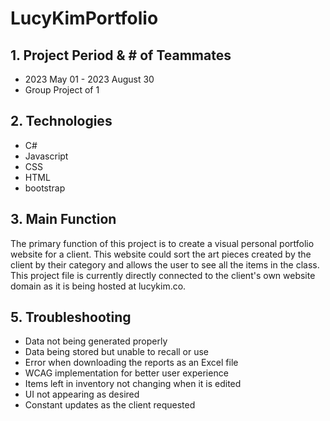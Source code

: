 # LucyKimPortfolio
## 1. Project Period & # of Teammates
- 2023 May 01 - 2023 August 30
- Group Project of 1
  
## 2. Technologies
- C#
- Javascript
- CSS
- HTML
- bootstrap
   
## 3. Main Function
The primary function of this project is to create a visual personal portfolio website for a client. This website could sort the art pieces created by the client by their category and allows the user to see all the items in the class. This project file is currently directly connected to the client's own website domain as it is being hosted at lucykim.co.
   
## 5. Troubleshooting
- Data not being generated properly
- Data being stored but unable to recall or use
- Error when downloading the reports as an Excel file
- WCAG implementation for better user experience
- Items left in inventory not changing when it is edited
- UI not appearing as desired
- Constant updates as the client requested

